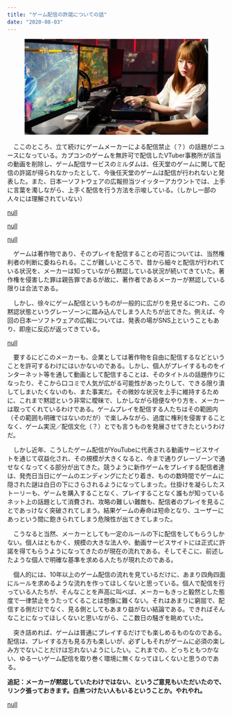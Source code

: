 ```yaml
---
title: "ゲーム配信の許諾についての話"
date: "2020-08-03"
---
```


<figure>

![](assets/n29bd353a3aed_d44642ebc5e1b26581f8ae1692a845bf.jpg)

</figure>

　ここのところ、立て続けにゲームメーカーによる配信禁止（？）の話題がニュースになっている。カプコンのゲームを無許可で配信したVTuber事務所が該当の動画を削除し、ゲーム配信サービスのミルダムは、任天堂のゲームに関して配信の許諾が得られなかったとして、今後任天堂のゲームは配信が行われないと発表した。また、日本一ソフトウェアの広報担当ツイッターアカウントでは、上手に言葉を濁しながら、上手く配信を行う方法を示唆している。（しかし一部の人々には理解されていない）

[null](null)

[null](null)

[null](null)

　ゲームは著作物であり、そのプレイを配信することの可否については、当然権利者の判断に委ねられる。ここが難しいところで、昔から細々と配信が行われている状況を、メーカーは知っていながら黙認している状況が続いてきていた。著作権を侵害した罪は親告罪であるが故に、著作者であるメーカーが黙認している限りは合法である。

　しかし、徐々にゲーム配信というものが一般的に広がりを見せるにつれ、この黙認状態というグレーゾーンに踏み込んでしまう人たちが出てきた。例えば、今回の日本一ソフトウェアの広報については、発表の場がSNS上ということもあり、即座に反応が返ってきている。

[null](null)

　要するにどこのメーカーも、企業としては著作物を自由に配信するなどということを許可するわけにはいかないのである。しかし、個人がプレイするものをインターネット等を通して動画として配信することは、そのタイトルの話題作りになったり、そこから口コミで人気が広がる可能性があったりして、できる限り潰してしまいたくないのも、また事実だ。その微妙な状況を上手に維持するために、これまで黙認という非常に曖昧で、しかしながら穏便なやり方を、メーカーは取ってくれているわけである。ゲームプレイを配信する人たちはその範囲内（その範囲も明確ではないのだが）で楽しみながら、過度に権利を侵害することなく、ゲーム実況／配信文化（？）とでも言うものを発展させてきたというわけだ。

　しかし近年、こうしたゲーム配信がYouTubeに代表される動画サービスサイトを通じて収益化され、その規模が大きくなると、今まで通りグレーゾーンで通せなくなってくる部分が出てきた。競うように新作ゲームをプレイする配信者達は、発売日当日にゲームのエンディングにたどり着き、ものの数時間でゲームに隠された謎は白日の下にさらされるようになってしまった。仕掛けを凝らしたストーリーも、ゲームを購入することなく、プレイすることなく誰もが知っているネット上の話題として消費され、攻略の難しい難敵も、配信者のプレイを見ることであっけなく突破されてしまう。結果ゲームの寿命は短命となり、ユーザーにあっという間に飽きられてしまう危険性が出てきてしまった。

　こうなると当然、メーカーとしても一定のルールの下に配信をしてもらうしかない。個人はともかく、規模の大きな法人や、動画サービスサイトには正式に許諾を得てもらうようになってきたのが現在の流れである。そしてそこに、前述したような個人で明確な基準を求める人たちが現れたのである。

　個人的には、10年以上のゲーム配信の流れを見ているだけに、あまり四角四面にルールを求めるような流れを作ってほしくないと思っている。個人で配信を行っている人たちが、そんなことを声高に叫べば、メーカーもきっと毅然とした態度で一律禁止をうたってくることは想像に難くない。それはあまりに窮屈で、配信する側だけでなく、見る側としてもあまり益がない結論である。できればそんなことになってほしくないと思いながら、ここ数日の騒ぎを眺めていた。

　突き詰めれば、ゲームは普通にプレイするだけでも楽しめるものなのである。配信は、プレイする方も見る方も楽しいが、必ずしもそれがゲームに必須の楽しみ方でないことだけは忘れないようにしたい。これまでの、どっちともつかない、ゆるーいゲーム配信を取り巻く環境に無くなってほしくないと思うのである。

**追記：メーカーが黙認していたわけではない、というご意見もいただいたので、リンク張っておきます。白黒つけたい人もいるということか。やれやれ。**

[null](null)
